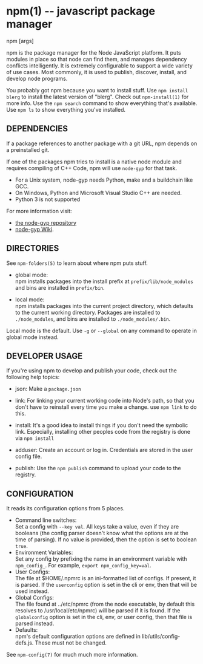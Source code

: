 npm(1) -- javascript package manager
====================================
npm <command> [args]

npm is the package manager for the Node JavaScript platform. It puts modules in place so that node can find them, and manages dependency conflicts intelligently. It is extremely configurable to support a wide variety of use cases. Most commonly, it is used to publish, discover, install, and develop node programs.

You probably got npm because you want to install stuff.
Use `npm install blerg` to install the latest version of "blerg".
Check out `npm-install(1)` for more info. 
Use the `npm search` command to show everything that's available.
Use `npm ls` to show everything you've installed.

## DEPENDENCIES

If a package references to another package with a git URL, npm depends on a preinstalled git.

If one of the packages npm tries to install is a native node module and requires compiling of C++ Code, npm will use `node-gyp` for that task.

* For a Unix system, node-gyp needs Python, make and a buildchain like GCC.
* On Windows, Python and Microsoft Visual Studio C++ are needed.
* Python 3 is not supported

For more information visit:
- [the node-gyp repository](https://github.com/TooTallNate/node-gyp)
- [node-gyp Wiki](https://github.com/TooTallNate/node-gyp/wiki).


## DIRECTORIES

See `npm-folders(5)` to learn about where npm puts stuff.

* global mode:  
  npm installs packages into the install prefix at
  `prefix/lib/node_modules` and bins are installed in `prefix/bin`.

* local mode:  
  npm installs packages into the current project directory, which
  defaults to the current working directory.  Packages are installed to
  `./node_modules`, and bins are installed to `./node_modules/.bin`.

Local mode is the default.  Use `-g` or `--global` on any command to operate in global mode instead.

## DEVELOPER USAGE

If you're using npm to develop and publish your code, check out the
following help topics:

* json: Make a `package.json`
* link: For linking your current working code into Node's path, so that you don't have to reinstall every time you make a change. use `npm link` to do this.
  
* install: It's a good idea to install things if you don't need the symbolic link. Especially, installing other peoples code from the registry is done via `npm install`
  
* adduser: Create an account or log in. Credentials are stored in the user config file.

* publish: Use the `npm publish` command to upload your code to the registry.


## CONFIGURATION

It reads its configuration options from 5 places.

* Command line switches:  
  Set a config with `--key val`.  All keys take a value, even if they
  are booleans (the config parser doesn't know what the options are at
  the time of parsing).  If no value is provided, then the option is set
  to boolean `true`.
* Environment Variables:  
  Set any config by prefixing the name in an environment variable with
  `npm_config_`.  For example, `export npm_config_key=val`.
* User Configs:  
  The file at $HOME/.npmrc is an ini-formatted list of configs.  If
  present, it is parsed.  If the `userconfig` option is set in the cli
  or env, then that will be used instead.
* Global Configs:  
  The file found at ../etc/npmrc (from the node executable, by default
  this resolves to /usr/local/etc/npmrc) will be parsed if it is found.
  If the `globalconfig` option is set in the cli, env, or user config,
  then that file is parsed instead.
* Defaults:  
  npm's default configuration options are defined in
  lib/utils/config-defs.js.  These must not be changed.

See `npm-config(7)` for much much more information.
